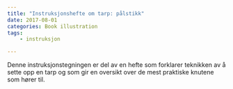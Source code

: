 ```yaml
---
title: "Instruksjonshefte om tarp: pålstikk"
date: 2017-08-01
categories: Book illustration
tags: 
    - instruksjon

---
```

Denne instruksjonstegningen er del av en hefte som forklarer teknikken av å sette opp en tarp og som gir en oversikt over de mest praktiske knutene som hører til.